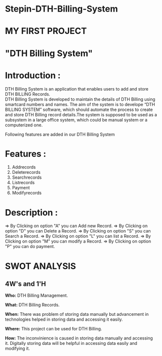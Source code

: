 # Stepin-DTH-Billing-System



# MY FIRST PROJECT

# "DTH Billing System"

# **Introduction :**
DTH Billing System is an application that enables users to add and store DTH BILLING Records.\
DTH Billing System is developed to maintain the details of DTH Billing using smartcard numbers and names.
The aim of the system is to develope “DTH BILLING SYSTEM” software, which should automate the process to create and store DTH Billing record details.The system is supposed to be used as a subsystem in a large office system, which could be manual system or a computerized one.

Following features are added in our DTH Billing System
# **Features :**
1. Addrecords
2. Deleterecords
3. Searchrecords
4. Listrecords
5. Payment
6. Modifyrecords

# **Description :**
=> By Clicking on option "A" you can Add new Record.
=> By Clicking on option "D" you can Delete a Record.
=> By Clicking on option "S" you can Search a Record.
=> By Clicking on option "L" you can list a Record.
=> By Clicking on option "M" you can modify a Record.
=> By Clicking on option "P" you can do payment.

# SWOT ANALYSIS
## 4W's and 1'H
**Who:** DTH Billing Management.

**What:** DTH Billing Records.

**When:** There was problem of storing data manually but advancement in technologies helped in storing data and accessing it easily.

**Where:** This project can be used for DTH Billing.

**How:** The inconvinience is caused in storing data manually and accessing it. Digitally storing data will be helpful in accessing data easily and modifying it.
